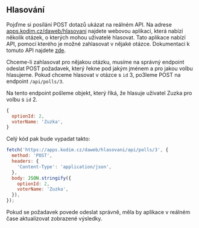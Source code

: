 ## Hlasování

Pojďme si posílání POST dotazů ukázat na reálném API. Na adrese [apps.kodim.cz/daweb/hlasovani](https://apps.kodim.cz/daweb/hlasovani/) najdete webovou aplikaci, která nabízí několik otázek, o kterých mohou uživatelé hlasovat. Tato aplikace nabízí API, pomocí kterého je možné zahlasovat v nějaké otázce. Dokumentaci k tomuto API najdete [zde](https://apps.kodim.cz/daweb/hlasovani/docs/). 

Chceme-li zahlasovat pro nějakou otázku, musíme na správný endpoint odeslat POST požadavek, který řekne pod jakým jménem a pro jakou volbu hlasujeme. Pokud chceme hlasovat v otázce s `id` 3, po3leme POST na endpoint `/api/polls/3`.

Na tento endpoint pošleme objekt, který říká, že hlasuje uživatel Zuzka pro volbu s `id` 2.

```js
{
  optionId: 2,
  voterName: 'Zuzka',
}
```

Celý kód pak bude vypadat takto:

```js
fetch('https://apps.kodim.cz/daweb/hlasovani/api/polls/3', {
  method: 'POST',
  headers: {
    'Content-Type': 'application/json',
  },
  body: JSON.stringify({
    optionId: 2,
    voterName: 'Zuzka',
  }),
});
```

Pokud se požadavek povede odeslat správně, měla by aplikace v reálném čase aktualizovat zobrazené výsledky.